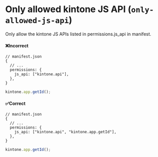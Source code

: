 # Only allowed kintone JS API (`only-allowed-js-api`)

Only allow the kintone JS APIs listed in permissions.js_api in manifest.

#### ❌Incorrect

```json5
// manifest.json
{
  // ...
  permissions: {
    js_api: ["kintone.api"],
  },
}
```

```typescript
kintone.app.getId();
```

#### ✅Correct

```json5
// manifest.json
{
  // ...
  permissions: {
    js_api: ["kintone.api", "kintone.app.getId"],
  },
}
```

```typescript
kintone.app.getId();
```
